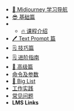 - [🧭 Midjourney 学习导航](course-welcome)
- [😎 基础篇](module-01)
- - [ 🔥 课程介绍]()
- [🖊️ Text Prompt 篇](module-02)
- [🗒️ 技巧篇](module-03)
- [🗒️ 进阶指南](module-03)
- [🚀 高级篇](module-04)
- [命令及参数]()
- [📁 Big List](module-04)
- [工作实践]()
- [常见问题]()
- **LMS Links**


